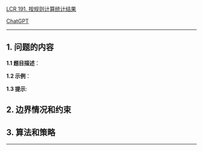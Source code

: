 [LCR 191. 按规则计算统计结果](https://leetcode.cn/problems/gou-jian-cheng-ji-shu-zu-lcof)

[ChatGPT](chat.openai.com)

---

## 1. 问题的内容
**1.1 题目描述**：

**1.2 示例**：

**1.3 提示**:

## 2. 边界情况和约束


## 3. 算法和策略

---

